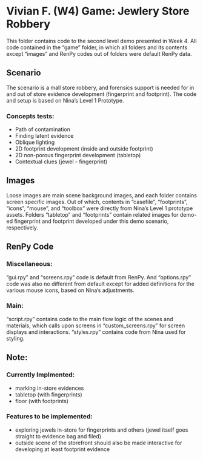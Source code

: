 # Vivian F. (W4) Game: Jewlery Store Robbery

This folder contains code to the second level demo presented in Week 4.  All code contained in the “game” folder, in which all folders and its contents except “images” and RenPy codes out of folders were default RenPy data.

## Scenario
The scenario is a mall store robbery, and forensics support is needed for in and out of store evidence development (fingerprint and footprint). The code and setup is based on Nina’s Level 1 Prototype.
### Concepts tests:
  * Path of contamination
  * Finding latent evidence
  * Oblique lighting
  * 2D footprint development (inside and outside footprint)
  * 2D non-porous fingerprint development (tabletop)
  * Contextual clues (jewel - fingerprint)


## Images
Loose images are main scene background images, and each folder contains screen specific images. Out of which, contents in “casefile”, “footprints”, “icons”, “mouse”, and “toolbox” were directly from Nina’s Level 1 prototype assets. Folders “tabletop” and “footprints” contain related images for demo-ed fingerprint and footprint developed under this demo scenario, respectively. 


## RenPy Code
### Miscellaneous: 
“gui.rpy” and “screens.rpy” code is default from RenPy. And “options.rpy” code was also no different from default except for added definitions for the various mouse icons, based on Nina’s adjustments. 
### Main: 
“script.rpy” contains code to the main flow logic of the scenes and materials, which calls upon screens in “custom_screens.rpy” for screen displays and interactions. “styles.rpy” contains code from Nina used for styling.


## Note: 
### Currently Implmented:
  * marking in-store evidences
  * tabletop (with fingerprints)
  * floor (with footprints)
### Features to be implemented:
  * exploring jewels in-store for fingerprints and others (jewel itself goes straight to evidence bag and filed)
  * outside scene of the storefront should also be made interactive for developing at least footprint evidence

